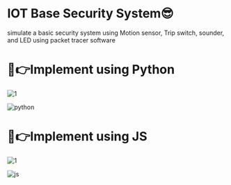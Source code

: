 # IOT Base Security System😎
simulate a basic security system using Motion sensor, Trip switch, sounder, and LED using packet tracer software

# 🎈👉Implement using Python

![1](https://user-images.githubusercontent.com/80079235/149464265-5a4403a0-40db-4b96-86aa-e0015128c989.png)

![python](https://user-images.githubusercontent.com/80079235/149464807-5bf34518-8aa5-451e-9988-ebd6838f6e03.gif)



# 🎈👉Implement using JS

![1](https://user-images.githubusercontent.com/80079235/149464336-36d0b606-3056-4ef2-b77c-feb4d67d5e7a.png)

![js](https://user-images.githubusercontent.com/80079235/149464775-f38b9314-e6a8-4af9-9cf9-b3aaa634f96c.gif)
